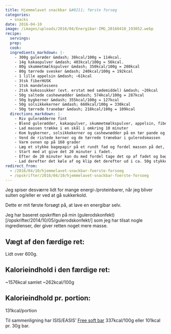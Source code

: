 ```yaml
---
title: Hjemmelavet snackbar &#8211; første forsøg
categories:
  - snacks
date: 2016-04-10
image: /images/uploads/2016/04/Energibar-IMG_20160410_193052.webp
recipe:
  servings:
  prep:
  cook:
  ingredients_markdown: |-
    - 300g gulerøder &mdash; 38kcal/100g = 114kcal.
    - 14g kakaopulver &mdash; 403kcal/100g = 56kcal.
    - 80g skummetmælkspulver &mdash; 350kcal/100g = 280kcal
    - 80g tørrede svesker &mdash; 240kcal/100g = 192kcal
    - 1 lille appelsin &mdash; ~61kcal
    - 3tsk fiberHUSK
    - 1tsk mandelessens
    - 2tsk kokossukker (evt. erstat med sødemiddel) &mdash; ~20kcal
    - 50g saltede cashewnødder &mdash; 574kcal/100g = 287kcal
    - 50g bygkerner &mdash; 355kcal/100g = 127kcal
    - 50g solsikkekerner &mdash; 660kcal/100g = 330kcal
    - 50g tørrede tranebær &mdash; 218kcal/100g = 109kcal
  directions_markdown: |-
    - Riv gulerødderne fint
    - Blend gulerødder, kakaopulver, skummetmælkspulver, appelsin, fiberHUSK, mandelessens og kokossukker sammen til en fin masse
    - Lad massen trække i en skål i omkring 10 minuter
    - Kom bygkerner, solsikkekerner og cashewnødder på en tør pande og rist dem til bygkernerne bliver let brune.
    - Vend de ristede kerner og de tørrede trænebar i gulerodsmassen
    - Varm ovnen op på 160 grader
    - Læg et stykke bagepapir på et rundt fad og fordel massen på det, så det er lidt over en cm tykt.
    - Start med at give det 20 minuter i fadet.
    - Efter de 20 minuter kan du med fordel tage det op af fadet og bage det videre på risten i yderligere 20 minuter.
    - Lad derefter det køle af og klip det derefter ud i ca. 50g stykker.
redirect_from:
  - /2016/04/10/hjemmelavet-snackbar-foerste-forsoeg
  - /opskrifter/2016/04/10/hjemmelavet-snackbar-foerste-forsoeg
---
```


Jeg spiser desværre lidt for mange energi-/proteinbarer, når jeg bliver sulten og/eller er ved at gå sukkerkold.

Dette er mit første forsøgt på, at lave en energibar selv.

Jeg har baseret opskriften på min (gulerodskonfekt)[/opskrifter/2014/10/05/gulerodskonfekt/] som jeg har tilsat nogle ingredienser, der giver retten noget mere masse.

## Vægt af den færdige ret:

Lidt over 600g.

## Kalorieindhold i den færdige ret:

~1576kcal samlet
~262kcal/100g

## Kalorieindhold pr. portion:

131kcal/portion

Til sammenligning har ISIS/EASIS&#8217; [Free soft bar](http://www.easis.dk/free-lys-soft-bar/) 337kcal/100g eller 101kcal pr. 30g bar.
